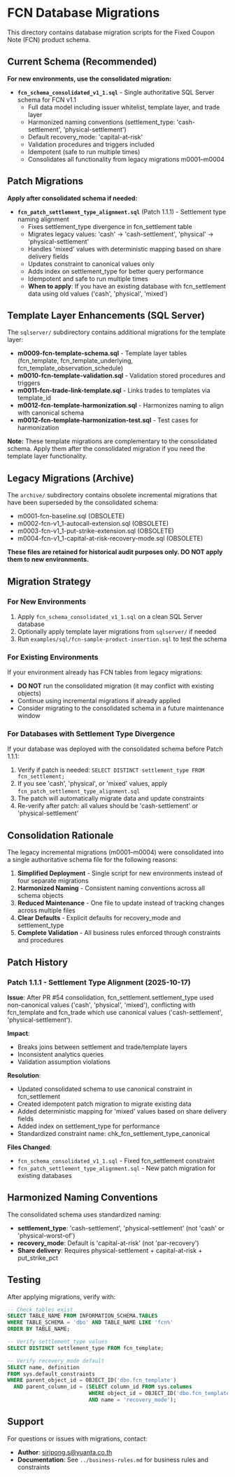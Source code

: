 # FCN Database Migrations

This directory contains database migration scripts for the Fixed Coupon Note (FCN) product schema.

## Current Schema (Recommended)

**For new environments, use the consolidated migration:**

- **`fcn_schema_consolidated_v1_1.sql`** - Single authoritative SQL Server schema for FCN v1.1
  - Full data model including issuer whitelist, template layer, and trade layer
  - Harmonized naming conventions (settlement_type: 'cash-settlement', 'physical-settlement')
  - Default recovery_mode: 'capital-at-risk'
  - Validation procedures and triggers included
  - Idempotent (safe to run multiple times)
  - Consolidates all functionality from legacy migrations m0001–m0004

## Patch Migrations

**Apply after consolidated schema if needed:**

- **`fcn_patch_settlement_type_alignment.sql`** (Patch 1.1.1) - Settlement type naming alignment
  - Fixes settlement_type divergence in fcn_settlement table
  - Migrates legacy values: 'cash' → 'cash-settlement', 'physical' → 'physical-settlement'
  - Handles 'mixed' values with deterministic mapping based on share delivery fields
  - Updates constraint to canonical values only
  - Adds index on settlement_type for better query performance
  - Idempotent and safe to run multiple times
  - **When to apply**: If you have an existing database with fcn_settlement data using old values ('cash', 'physical', 'mixed')

## Template Layer Enhancements (SQL Server)

The `sqlserver/` subdirectory contains additional migrations for the template layer:

- **m0009-fcn-template-schema.sql** - Template layer tables (fcn_template, fcn_template_underlying, fcn_template_observation_schedule)
- **m0010-fcn-template-validation.sql** - Validation stored procedures and triggers
- **m0011-fcn-trade-link-template.sql** - Links trades to templates via template_id
- **m0012-fcn-template-harmonization.sql** - Harmonizes naming to align with canonical schema
- **m0012-fcn-template-harmonization-test.sql** - Test cases for harmonization

**Note:** These template migrations are complementary to the consolidated schema. Apply them after the consolidated migration if you need the template layer functionality.

## Legacy Migrations (Archive)

The `archive/` subdirectory contains obsolete incremental migrations that have been superseded by the consolidated schema:

- m0001-fcn-baseline.sql (OBSOLETE)
- m0002-fcn-v1_1-autocall-extension.sql (OBSOLETE)
- m0003-fcn-v1_1-put-strike-extension.sql (OBSOLETE)
- m0004-fcn-v1_1-capital-at-risk-recovery-mode.sql (OBSOLETE)

**These files are retained for historical audit purposes only. DO NOT apply them to new environments.**

## Migration Strategy

### For New Environments

1. Apply `fcn_schema_consolidated_v1_1.sql` on a clean SQL Server database
2. Optionally apply template layer migrations from `sqlserver/` if needed
3. Run `examples/sql/fcn-sample-product-insertion.sql` to test the schema

### For Existing Environments

If your environment already has FCN tables from legacy migrations:

- **DO NOT** run the consolidated migration (it may conflict with existing objects)
- Continue using incremental migrations if already applied
- Consider migrating to the consolidated schema in a future maintenance window

### For Databases with Settlement Type Divergence

If your database was deployed with the consolidated schema before Patch 1.1.1:

1. Verify if patch is needed: `SELECT DISTINCT settlement_type FROM fcn_settlement;`
2. If you see 'cash', 'physical', or 'mixed' values, apply `fcn_patch_settlement_type_alignment.sql`
3. The patch will automatically migrate data and update constraints
4. Re-verify after patch: all values should be 'cash-settlement' or 'physical-settlement'

## Consolidation Rationale

The legacy incremental migrations (m0001–m0004) were consolidated into a single authoritative schema file for the following reasons:

1. **Simplified Deployment** - Single script for new environments instead of four separate migrations
2. **Harmonized Naming** - Consistent naming conventions across all schema objects
3. **Reduced Maintenance** - One file to update instead of tracking changes across multiple files
4. **Clear Defaults** - Explicit defaults for recovery_mode and settlement_type
5. **Complete Validation** - All business rules enforced through constraints and procedures

## Patch History

### Patch 1.1.1 - Settlement Type Alignment (2025-10-17)

**Issue**: After PR #54 consolidation, fcn_settlement.settlement_type used non-canonical values ('cash', 'physical', 'mixed'), conflicting with fcn_template and fcn_trade which use canonical values ('cash-settlement', 'physical-settlement').

**Impact**: 
- Breaks joins between settlement and trade/template layers
- Inconsistent analytics queries
- Validation assumption violations

**Resolution**: 
- Updated consolidated schema to use canonical constraint in fcn_settlement
- Created idempotent patch migration to migrate existing data
- Added deterministic mapping for 'mixed' values based on share delivery fields
- Added index on settlement_type for performance
- Standardized constraint name: chk_fcn_settlement_type_canonical

**Files Changed**:
- `fcn_schema_consolidated_v1_1.sql` - Fixed fcn_settlement constraint
- `fcn_patch_settlement_type_alignment.sql` - New patch migration for existing databases

## Harmonized Naming Conventions

The consolidated schema uses standardized naming:

- **settlement_type**: 'cash-settlement', 'physical-settlement' (not 'cash' or 'physical-worst-of')
- **recovery_mode**: Default is 'capital-at-risk' (not 'par-recovery')
- **Share delivery**: Requires physical-settlement + capital-at-risk + put_strike_pct

## Testing

After applying migrations, verify with:

```sql
-- Check tables exist
SELECT TABLE_NAME FROM INFORMATION_SCHEMA.TABLES 
WHERE TABLE_SCHEMA = 'dbo' AND TABLE_NAME LIKE 'fcn%'
ORDER BY TABLE_NAME;

-- Verify settlement_type values
SELECT DISTINCT settlement_type FROM fcn_template;

-- Verify recovery_mode default
SELECT name, definition 
FROM sys.default_constraints 
WHERE parent_object_id = OBJECT_ID('dbo.fcn_template')
  AND parent_column_id = (SELECT column_id FROM sys.columns 
                          WHERE object_id = OBJECT_ID('dbo.fcn_template') 
                          AND name = 'recovery_mode');
```

## Support

For questions or issues with migrations, contact:
- **Author**: siripong.s@yuanta.co.th
- **Documentation**: See `../business-rules.md` for business rules and constraints
